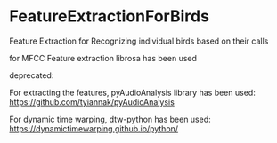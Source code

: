 # FeatureExtractionForBirds
Feature Extraction for Recognizing individual birds based on their calls

for MFCC Feature extraction librosa has been used


deprecated:

For extracting the features, pyAudioAnalysis library has been used:
https://github.com/tyiannak/pyAudioAnalysis

For dynamic time warping, dtw-python has been used:
https://dynamictimewarping.github.io/python/

